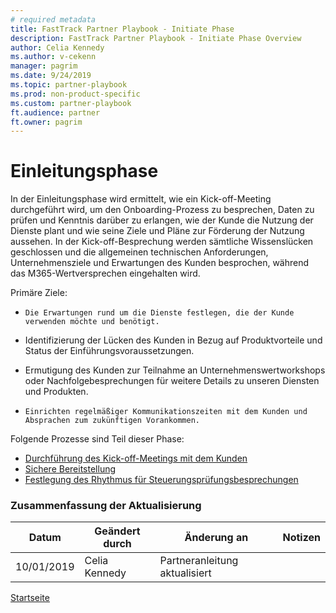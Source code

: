 ```yaml
---  
# required metadata  
title: FastTrack Partner Playbook - Initiate Phase 
description: FastTrack Partner Playbook - Initiate Phase Overview
author: Celia Kennedy
ms.author: v-cekenn
manager: pagrim
ms.date: 9/24/2019
ms.topic: partner-playbook  
ms.prod: non-product-specific  
ms.custom: partner-playbook  
ft.audience: partner  
ft.owner: pagrim
---  
```


# Einleitungsphase

In der Einleitungsphase wird ermittelt, wie ein Kick-off-Meeting durchgeführt wird, um den Onboarding-Prozess zu besprechen, Daten zu prüfen und Kenntnis darüber zu erlangen, wie der Kunde die Nutzung der Dienste plant und wie seine Ziele und Pläne zur Förderung der Nutzung aussehen. In der Kick-off-Besprechung werden sämtliche Wissenslücken geschlossen und die allgemeinen technischen Anforderungen, Unternehmensziele und Erwartungen des Kunden besprochen, während das M365-Wertversprechen eingehalten wird.

Primäre Ziele:

-     Die Erwartungen rund um die Dienste festlegen, die der Kunde verwenden möchte und benötigt.

-   Identifizierung der Lücken des Kunden in Bezug auf Produktvorteile und Status der Einführungsvoraussetzungen.

-   Ermutigung des Kunden zur Teilnahme an Unternehmenswertworkshops oder Nachfolgebesprechungen für weitere Details zu unseren Diensten und Produkten.

-     Einrichten regelmäßiger Kommunikationszeiten mit dem Kunden und Absprachen zum zukünftigen Vorankommen.

Folgende Prozesse sind Teil dieser Phase:

- [Durchführung des Kick-off-Meetings mit dem Kunden](initiate-conduct-customer-kick-off-partner-de.md)
- [Sichere Bereitstellung](initiate-deploy-securely-partner-de.md)
- [Festlegung des Rhythmus für Steuerungsprüfungsbesprechungen](initiate-review-meeting-cadence-partner-de.md)

### Zusammenfassung der Aktualisierung

|Datum|Geändert durch|Änderung an|Notizen|
|---------|---------------|----------------------------|-------------|
|10/01/2019| Celia Kennedy| Partneranleitung aktualisiert| |

[Startseite](http://partner-docs.microsoft.com)

